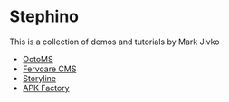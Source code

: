 # Stephino
This is a collection of demos and tutorials by Mark Jivko

* [OctoMS](https://stephino.github.io/octoms)
* [Fervoare CMS](https://stephino.github.io/fervoare)
* [Storyline](https://stephino.github.io/storyline)
* [APK Factory](https://stephino.github.io/apk-factory)
